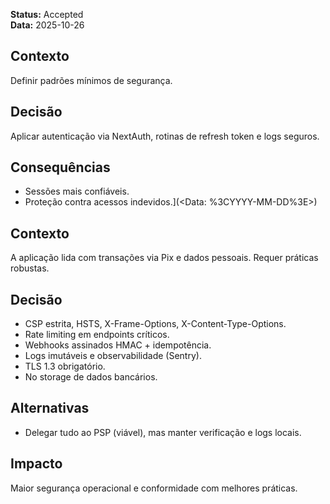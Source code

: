**Status:** Accepted  
**Data:** 2025-10-26  

## Contexto
Definir padrões mínimos de segurança.

## Decisão
Aplicar autenticação via NextAuth, rotinas de refresh token e logs seguros.

## Consequências
- Sessões mais confiáveis.
- Proteção contra acessos indevidos.](<Data: %3CYYYY-MM-DD%3E>)

## Contexto
A aplicação lida com transações via Pix e dados pessoais. Requer práticas robustas.

## Decisão
- CSP estrita, HSTS, X-Frame-Options, X-Content-Type-Options.
- Rate limiting em endpoints críticos.
- Webhooks assinados HMAC + idempotência.
- Logs imutáveis e observabilidade (Sentry).
- TLS 1.3 obrigatório.
- No storage de dados bancários.

## Alternativas
- Delegar tudo ao PSP (viável), mas manter verificação e logs locais.

## Impacto
Maior segurança operacional e conformidade com melhores práticas.
